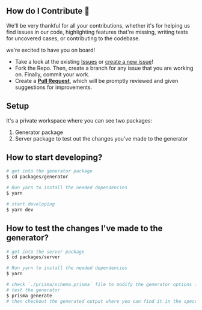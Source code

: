 ## How do I Contribute 💪

We'll be very thankful for all your contributions, whether it's for helping us find issues in our code, highlighting features that're missing, writing tests for uncovered cases, or contributing to the codebase.

we're excited to have you on board!

- Take a look at the existing [Issues](https://github.com/YassinEldeeb/prisma-tgql-types-gen/issues) or [create a new issue](https://github.com/YassinEldeeb/prisma-tgql-types-gen/issues/new/choose)!
- Fork the Repo. Then, create a branch for any issue that you are working on. Finally, commit your work.
- Create a **[Pull Request](https://github.com/YassinEldeeb/prisma-tgql-types-gen/compare)**, which will be promptly reviewed and given suggestions for improvements.

## Setup
It's a private workspace where you can see two packages:
1. Generator package
2. Server package to test out the changes you've made to the generator

## How to start developing?
```bash
# get into the generator package
$ cd packages/generator

# Run yarn to install the needed dependencies
$ yarn

# start developing
$ yarn dev
```

## How to test the changes I've made to the generator?
```bash
# get into the server package
$ cd packages/server

# Run yarn to install the needed dependencies
$ yarn

# check `./prisma/schema.prisma` file to modify the generator options if needed
# test the generator
$ prisma generate
# then checkout the generated output where you can find it in the specefied output path generator options in `schema.prisma`
```
